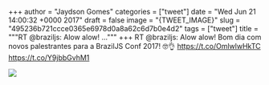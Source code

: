 
+++
author = "Jaydson Gomes"
categories = ["tweet"]
date = "Wed Jun 21 14:00:32 +0000 2017"
draft = false
image = "{TWEET_IMAGE}"
slug = "495236b721ccce0365e6978d0a8a62c6d7b0e4d2"
tags = ["tweet"]
title = """RT @braziljs: Alow alow! ..."""
+++
RT @braziljs: Alow alow! Bom dia com novos palestrantes para a BrazilJS Conf 2017! 🤓👌 https://t.co/OmlwlwHkTC https://t.co/Y9jbbGvhM1

![](/images/tweet-media/877526653391523840-DC2U9jHW0AEfV3s.jpg)
